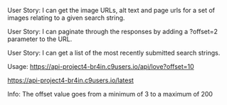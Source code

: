 User Story: 
I can get the image URLs, alt text and page urls for a set of images
    relating to a given search string.
    
User Story: 
I can paginate through the responses by adding a ?offset=2 parameter
    to the URL.
    
User Story: 
I can get a list of the most recently submitted search strings.

Usage:
https://api-project4-br4in.c9users.io/api/love?offset=10

https://api-project4-br4in.c9users.io/latest

Info:
The offset value goes from a minimum of 3 to a maximum of 200